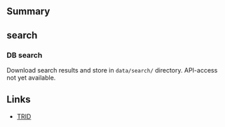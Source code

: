 ## Summary

## search

### DB search

Download search results and store in `data/search/` directory. API-access not yet available.

## Links

- [TRID](https://trid.trb.org/)
